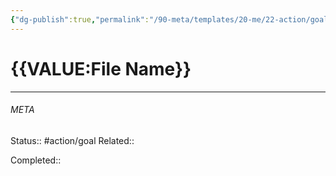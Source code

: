 ```yaml
---
{"dg-publish":true,"permalink":"/90-meta/templates/20-me/22-action/goal/"}
---
```


# {{VALUE:File Name}}
---




###### META
Status:: #action/goal 
Related:: 

Completed:: 
